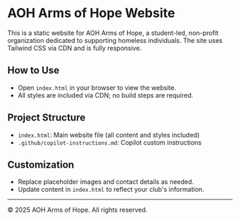 # AOH Arms of Hope Website

This is a static website for AOH Arms of Hope, a student-led, non-profit organization dedicated to supporting homeless individuals. The site uses Tailwind CSS via CDN and is fully responsive.

## How to Use
- Open `index.html` in your browser to view the website.
- All styles are included via CDN; no build steps are required.

## Project Structure
- `index.html`: Main website file (all content and styles included)
- `.github/copilot-instructions.md`: Copilot custom instructions

## Customization
- Replace placeholder images and contact details as needed.
- Update content in `index.html` to reflect your club's information.

---
© 2025 AOH Arms of Hope. All rights reserved.
